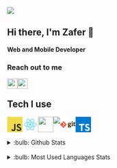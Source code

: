 <p> 
 <img src="https://media.giphy.com/media/ujGSCZeZs2yXu/source.gif" width="375" align="center"> 
</p>

## Hi there, I'm Zafer 👋

#### Web and Mobile Developer

### Reach out to me

[<img height="24" width="24" src="https://unpkg.com/simple-icons@v4/icons/twitter.svg" align="left"/>][twitter]
[<img height="24" width="24" src="https://unpkg.com/simple-icons@v4/icons/linkedin.svg" align="left"/>][linkedin]

<br/>

## Tech I use

<img src="https://raw.githubusercontent.com/github/explore/80688e429a7d4ef2fca1e82350fe8e3517d3494d/topics/javascript/javascript.png" height="36" width="36" align="left">
<img src="https://raw.githubusercontent.com/github/explore/80688e429a7d4ef2fca1e82350fe8e3517d3494d/topics/react/react.png" height="36" width="36" align="left">
<img src="https://i1.wp.com/www.muratoner.net/wp-content/uploads/2019/01/flutterlogo.png?fit=800%2C800&ssl=1" height="36" width="36" align="left">
<img src="https://upload.wikimedia.org/wikipedia/commons/thumb/8/8e/Nextjs-logo.svg/1200px-Nextjs-logo.svg.png" height="36" align="left">
<img src="https://raw.githubusercontent.com/github/explore/80688e429a7d4ef2fca1e82350fe8e3517d3494d/topics/git/git.png" height="36" width="36" align="left">
<img src="https://raw.githubusercontent.com/github/explore/80688e429a7d4ef2fca1e82350fe8e3517d3494d/topics/typescript/typescript.png" height="36" width="36" align="left">

<br/>
<br/>
<br/>
 
<details>
<summary> :bulb: Github Stats </summary>
<img src="https://github-readme-stats.vercel.app/api?username=zzafergok&theme=onedark">
</details>

<br/>

<details>
<summary> :bulb: Most Used Languages Stats </summary>
<img src="https://github-readme-stats.vercel.app/api/top-langs/?username=zzafergok">
</details>

[twitter]: https://twitter.com/zzafergok
[linkedin]: https://www.linkedin.com/in/zafergok/
